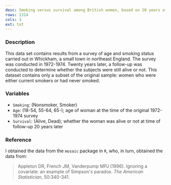 ```yaml
---
desc: Smoking versus survival among British women, based on 20 years of follow up
rows: 1314
cols: 3
ext: txt
---
```


### Description

This data set contains results from a survey of age and smoking status carried out in Whickham, a small town in northeast England. The survey was conducted in 1972-1974.  Twenty years later, a follow-up was conducted to determine whether the subjects were still alive or not.  This dataset contains only a subset of the original sample: women who were either current smokers or had never smoked.

### Variables

* `Smoking`: (Nonsmoker, Smoker)
* `Age`: (18-54, 55-64, 65-); age of woman at the time of the original 1972-1974 survey
* `Survival`: (Alive, Dead); whether the woman was alive or not at time of follow-up 20 years later

### Reference

I obtained the data from the `mosaic` package in `R`, who, in turn, obtained the data from:

> Appleton DR, French JM, Vanderpump MPJ (1996). Ignoring a covariate: an example of Simpson's paradox.  *The American Statistician*, 50:340-341.
